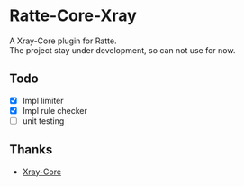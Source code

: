 # Ratte-Core-Xray
A Xray-Core plugin for Ratte.  
The project stay under development, so can not use for now.

## Todo
- [x] Impl limiter
- [x] Impl rule checker
- [ ] unit testing 

## Thanks
- [Xray-Core](https://github.com/XTLS/Xray-core)